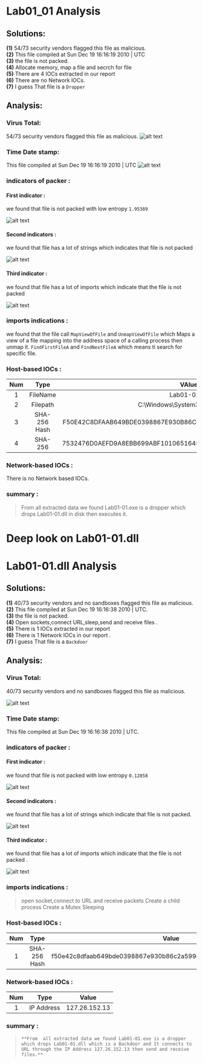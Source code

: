 # Lab01_01 Analysis
## Solutions: 
**(1)** 54/73 security vendors flagged this file as malicious.   
**(2)** This file compiled at  Sun Dec 19 16:16:19 2010 | UTC   
**(3)** the file is not packed.   
**(4)** Allocate memory, map a file and secrch for file    
**(5)** There are 4 IOCs extracted in our report    
**(6)** There are no Network IOCs.  
**(7)** I guess That file is a `Dropper`  
## Analysis:
### Virus Total:
54/73 security vendors flagged this file as malicious.
![alt text](Images/01_st_vt.png)
### Time Date stamp:
This file compiled at  Sun Dec 19 16:16:19 2010 | UTC
![alt text](Images/01_st_date.png)
### indicators of packer :
#### First indicator :
we found that file is not packed with low entropy `1.95389`
             
![alt text](Images/01_st_packing.png)           

#### Second indicators :
we found that file has a lot of strings which indicates that file is not packed           
       
![alt text](Images/01_ST_STRINGS.png)

#### Third indicator :
we found that file has a lot of imports which indicate that the file is not packed         

![alt text](Images/01_st_imports.png)      
                 
### imports indications :
we found that the file call `MapViewOfFile` and  `UnmapViewOfFile` which Maps a view of a file mapping into the address space of a calling process then unmap it.
`FindFirstFileA` and `FindNextFileA` which means ti search for specific file.
### Host-based IOCs :




| Num | Type | VAlue |
| :---: | :---: | :---: |
| 1 | FileName |Lab01-01.dll | 
| 2 | Filepath |C:\Windows\System32\Kernel32.dll | 
| 3 | SHA-256 Hash |F50E42C8DFAAB649BDE0398867E930B86C2A599E8DB83B8260393082268F2DBA |
| 4 | SHA-256 |7532476D0AEFD9A8EBB699ABF1010651645402FC0A56A681191CC2DABDFB5BE7 |  
### Network-based IOCs :
There is no Network based IOCs.
### summary :
> From  all extracted data we found Lab01-01.exe is a dropper which drops Lab01-01.dll in disk then executes it.                                                                                  



# Deep look on Lab01-01.dll
# Lab01-01.dll Analysis
## Solutions: 
**(1)** 40/73 security vendors and no sandboxes flagged this file as malicious.     
**(2)** This file compiled at Sun Dec 19 16:16:38 2010 | UTC.      
**(3)** the file is not packed.    
**(4)** Open sockets,connect URL,sleep,send and receive files .     
**(5)** There is 1 IOCs extracted in our report      
**(6)** There is 1 Network IOCs in our report .    
**(7)** I guess That file is a `Backdoor`   
## Analysis:  
### Virus Total:
40/73 security vendors and no sandboxes flagged this file as malicious.  

![alt text](Images/01_st_dll_vt.png)



### Time Date stamp:
This file compiled at Sun Dec 19 16:16:38 2010 | UTC.

### indicators of packer :

#### First indicator :
we found that file is not packed with low entropy `0.12858`  
             
![alt text](Images/01_st_dll_packing.png)   


#### Second indicators :
we found that file has a lot of strings which indicate that file is not packed.  

![alt text](Images/01_st_dll_strings.png)       


#### Third indicator :
we found that file has a lot of imports which indicate that the file is not packed .          

![alt text](Images/01_st_dll_imports.png)

     
                 
### imports indications :
> open socket,connect to URL and receive packets
> Create a child process
> Create a Mutex 
> Sleeping 
### Host-based IOCs :

| Num | Type | Value |
| :---: | :---: | :---: |
| 1 | SHA-256 Hash |f50e42c8dfaab649bde0398867e930b86c2a599e8db83b8260393082268f2dba | 

### Network-based IOCs :
| Num | Type | Value |
| :---: | :---: | :---: |
| 1 | IP Address |127.26.152.13 | 
 

### summary :
> `**From  all extracted data we found Lab01-01.exe is a dropper which drops Lab01-01.dll which is a Backdoor and It connects to URL through the IP Address 127.26.152.13 then send and receive files.**`
